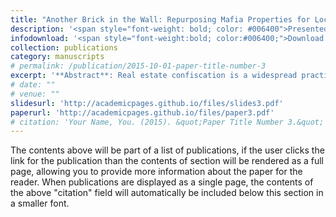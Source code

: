 ```yaml
---
title: "Another Brick in the Wall: Repurposing Mafia Properties for Local Education"
description: '<span style="font-weight: bold; color: #006400">Presented at:</span> NWSSDTP conference (Lancaster University, 2024) - AMBS Doctoral Conference (University of Manchester, 2024) - CLEAN Unit (Bocconi University, 2024)'
infodownload: '<span style="font-weight:bold; color:#006400;">Download:</span> <span style="font-style:italic; color:#006400">Accessible upon request</span>'
collection: publications
category: manuscripts
# permalink: /publication/2015-10-01-paper-title-number-3
excerpt: '**Abstract**: Real estate confiscation is a widespread practice to tackle organised crime throughout European countries. The Italian policy for the confiscation of Mafia assets also allows the social reuse of these properties to regenerate Mafia-ridden neighbourhoods. In this context, the socio-economic effects of reusing Mafia assets are still unexplored. Using school-level geo-referenced data from 2015 to 2022, I exploit the staggered reuse of Mafia properties to investigate local educational patterns within Mafia-ridden neighbourhoods. My results reveal a significant decrease in the dropout rate for schools having at least one reused Mafia residential property within their students’ catching area. The effect is sharper and larger where the number of CSOs is higher and where more people are unemployed. Moreover, I argue how the measured effect is driving a change both in educational resources and community perception. Consistently, I show that the effect is not driven by previous steps of the policy. From a policy perspective, these findings show the importance of reprioritizing public funds to improve human and social capital in Mafia strongholds, as well as addressing the bureaucratic issues that impede the effective restoration of confiscated properties.'
# date: "" 
# venue: "" 
slidesurl: 'http://academicpages.github.io/files/slides3.pdf'
paperurl: 'http://academicpages.github.io/files/paper3.pdf'
# citation: 'Your Name, You. (2015). &quot;Paper Title Number 3.&quot; <i>Journal 1</i>. 1(3).'
---
```


The contents above will be part of a list of publications, if the user clicks the link for the publication than the contents of section will be rendered as a full page, allowing you to provide more information about the paper for the reader. When publications are displayed as a single page, the contents of the above "citation" field will automatically be included below this section in a smaller font.
